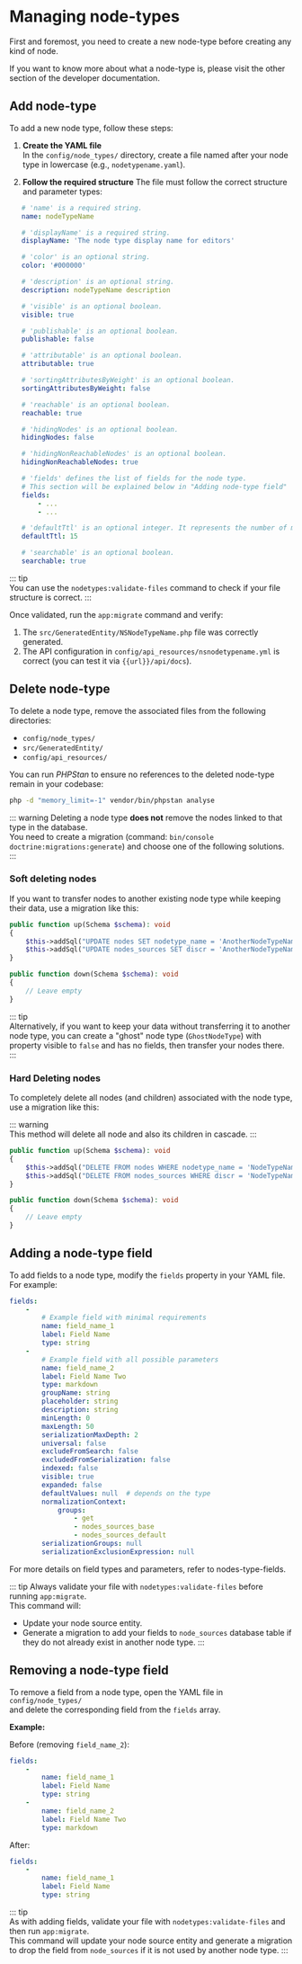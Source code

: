 # Managing node-types

First and foremost, you need to create a new node-type before creating any kind of node.

If you want to know more about what a node-type is, please visit the other section of the developer documentation.

## Add node-type

To add a new node type, follow these steps:

1. **Create the YAML file**  
   In the `config/node_types/` directory, create a file named after your node type in lowercase (e.g., `nodetypename.yaml`).

2. **Follow the required structure**
   The file must follow the correct structure and parameter types:

```yaml
   # 'name' is a required string.
   name: nodeTypeName

   # 'displayName' is a required string.
   displayName: 'The node type display name for editors'

   # 'color' is an optional string.
   color: '#000000'

   # 'description' is an optional string.
   description: nodeTypeName description

   # 'visible' is an optional boolean.
   visible: true

   # 'publishable' is an optional boolean.
   publishable: false

   # 'attributable' is an optional boolean.
   attributable: true

   # 'sortingAttributesByWeight' is an optional boolean.
   sortingAttributesByWeight: false

   # 'reachable' is an optional boolean.
   reachable: true

   # 'hidingNodes' is an optional boolean.
   hidingNodes: false

   # 'hidingNonReachableNodes' is an optional boolean.
   hidingNonReachableNodes: true

   # 'fields' defines the list of fields for the node type.
   # This section will be explained below in "Adding node-type field"
   fields:
       - ...
       - ...

   # 'defaultTtl' is an optional integer. It represents the number of minutes node' responses will live in HTTP cache
   defaultTtl: 15

   # 'searchable' is an optional boolean.
   searchable: true
```

::: tip  
You can use the `nodetypes:validate-files` command to check if your file structure is correct.
:::

Once validated, run the `app:migrate` command and verify:

1. The `src/GeneratedEntity/NSNodeTypeName.php` file was correctly generated.
2. The API configuration in `config/api_resources/nsnodetypename.yml` is correct (you can test it via `{{url}}/api/docs`).

## Delete node-type

To delete a node type, remove the associated files from the following directories:

- `config/node_types/`
- `src/GeneratedEntity/`
- `config/api_resources/`

You can run _PHPStan_ to ensure no references to the deleted node-type remain in your codebase:

```bash
php -d "memory_limit=-1" vendor/bin/phpstan analyse
```

::: warning
Deleting a node type **does not** remove the nodes linked to that type in the database.  
You need to create a migration (command: `bin/console doctrine:migrations:generate`) and choose one of the following solutions.
:::

### Soft deleting nodes

If you want to transfer nodes to another existing node type while keeping their data, use a migration like this:

```php
public function up(Schema $schema): void
{
    $this->addSql("UPDATE nodes SET nodetype_name = 'AnotherNodeTypeName' WHERE nodetype_name = 'NodeTypeName'");
    $this->addSql("UPDATE nodes_sources SET discr = 'AnotherNodeTypeName' WHERE discr = 'NodeTypeName'");
}

public function down(Schema $schema): void
{
    // Leave empty
}
```

::: tip  
Alternatively, if you want to keep your data without transferring it to another node type, you can create a "ghost" node type (`GhostNodeType`) with property visible to `false` and has no fields, then transfer your nodes there.
:::

### Hard Deleting nodes

To completely delete all nodes (and children) associated with the node type, use a migration like this:

::: warning  
This method will delete all node and also its children in cascade.
:::

```php
public function up(Schema $schema): void
{
    $this->addSql("DELETE FROM nodes WHERE nodetype_name = 'NodeTypeName'");
    $this->addSql("DELETE FROM nodes_sources WHERE discr = 'NodeTypeName'");
}

public function down(Schema $schema): void
{
    // Leave empty
}
```

## Adding a node-type field

To add fields to a node type, modify the `fields` property in your YAML file.  
For example:

```yaml
fields:
    -
        # Example field with minimal requirements
        name: field_name_1
        label: Field Name
        type: string
    -
        # Example field with all possible parameters
        name: field_name_2
        label: Field Name Two
        type: markdown
        groupName: string
        placeholder: string
        description: string
        minLength: 0
        maxLength: 50
        serializationMaxDepth: 2
        universal: false
        excludeFromSearch: false
        excludedFromSerialization: false
        indexed: false
        visible: true
        expanded: false
        defaultValues: null  # depends on the type
        normalizationContext:
            groups:
                - get
                - nodes_sources_base
                - nodes_sources_default
        serializationGroups: null
        serializationExclusionExpression: null
```

For more details on field types and parameters, refer to nodes-type-fields.

::: tip
 Always validate your file with `nodetypes:validate-files` before running `app:migrate`.  
 This command will:

 - Update your node source entity.
 - Generate a migration to add your fields to `node_sources` database table if they do not already exist in another node type.
:::

## Removing a node-type field

To remove a field from a node type, open the YAML file in `config/node_types/`  
and delete the corresponding field from the `fields` array.

**Example:**

Before (removing `field_name_2`):

```yaml
fields:
    -
        name: field_name_1
        label: Field Name
        type: string
    -
        name: field_name_2
        label: Field Name Two
        type: markdown
```

After:

```yaml
fields:
    -
        name: field_name_1
        label: Field Name
        type: string
```

::: tip  
As with adding fields, validate your file with `nodetypes:validate-files` and then run `app:migrate`.  
This command will update your node source entity and generate a migration to drop the field from `node_sources` if it is not used by another node type.
:::
